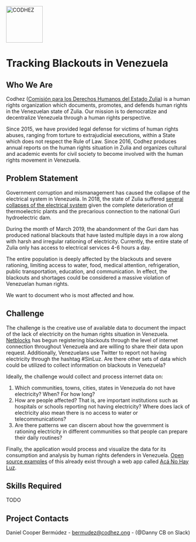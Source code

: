<img src="https://raw.githubusercontent.com/code-for-venezuela/2019-april-codeathon/master/assets/codhez.png" alt="CODHEZ" width="100" />

# Tracking Blackouts in Venezuela

## Who We Are
Codhez ([Comisión para los Derechos Humanos del Estado Zulia](http://www.codhez.ong/)) is a human rights organization which documents, promotes, and defends human rights in the Venezuelan state of Zulia. Our mission is to democratize and decentralize Venezuela through a human rights perspective.

Since 2015, we have provided legal defense for victims of human rights abuses, ranging from torture to extrajudicial executions, within a State which does not respect the Rule of Law. Since 2016, Codhez produces annual reports on the human rights situation in Zulia and organizes cultural and academic events for civil society to become involved with the human rights movement in Venezuela.

## Problem Statement
Government corruption and mismanagement has caused the collapse of the electrical system in Venezuela. In 2018, the state of Zulia suffered [several collapses of the electrical system](http://www.codhez.org.ve/noticias/144-zulia-en-emergencia-electrica.html) given the complete deterioration of thermoelectric plants and the precarious connection to the national Guri hydroelectric dam.

During the month of March 2019, the abandonment of the Guri dam has produced national blackouts that have lasted multiple days in a row along with harsh and irregular rationing of electricity. Currently, the entire state of Zulia only has access to electrical services 4-6 hours a day.

The entire population is deeply affected by the blackouts and severe rationing, limiting access to water, food, medical attention, refrigeration, public transportation, education, and communication. In effect, the blackouts and shortages could be considered a massive violation of Venezuelan human rights.

We want to document who is most affected and how.

## Challenge
The challenge is the creative use of available data to document the impact of the lack of electricity on the human rights situation in Venezuela. [Netblocks](https://netblocks.org/) has begun registering blackouts through the level of internet connection throughout Venezuela and are willing to share their data upon request. Additionally, Venezuelans use Twitter to report not having electricity through the hashtag #SinLuz. Are there other sets of data which could be utilized to collect information on blackouts in Venezuela?

Ideally, the challenge would collect and process internet data on:
1.	Which communities, towns, cities, states in Venezuela do not have electricity? When? For how long?
2.	How are people affected? That is, are important institutions such as hospitals or schools reporting not having electricity? Where does lack of electricity also mean there is no access to water or telecommunications?
3.	Are there patterns we can discern about how the government is rationing electricity in different communities so that people can prepare their daily routines?

Finally, the application would process and visualize the data for its consumption and analysis by human rights defenders in Venezuela. [Open source examples](https://github.com/Aerolab/acanohayluz/) of this already exist through a web app called [Acá No Hay Luz](https://acanohayluz.com/).

## Skills Required
TODO

## Project Contacts
Daniel Cooper Bermúdez - bermudez@codhez.ong - (@Danny CB on Slack)
